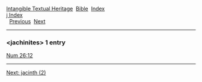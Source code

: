 [Intangible Textual Heritage](../../index)  [Bible](../index) 
[Index](index)   
[j Index](_j_)  
  [Previous](c06031)  [Next](c06033) 

------------------------------------------------------------------------

### &lt;jachinites&gt; 1 entry

[Num 26:12](../kjv/num026.htm#012)  

------------------------------------------------------------------------

[Next: jacinth (2)](c06033)

